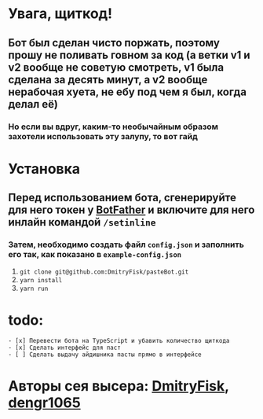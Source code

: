 # Увага, щиткод!
## Бот был сделан чисто поржать, поэтому прошу не поливать говном за код (а ветки v1 и v2 вообще не советую смотреть, v1 была сделана за десять минут, а v2 вообще нерабочая хуета, не ебу под чем я был, когда делал её)
### Но если вы вдруг, каким-то необычайным образом захотели использовать эту залупу, то вот гайд

# Установка
## Перед использованием бота, сгенерируйте для него токен у [BotFather](https://t.me/BotFather) и включите для него инлайн командой `/setinline`
### Затем, необходимо создать файл `config.json` и заполнить его так, как показано в `example-config.json`

1. ```git clone git@github.com:DmitryFisk/pasteBot.git```
2. ```yarn install```
3. ```yarn run```

# todo:
    - [x] Перевести бота на TypeScript и убавить количество щиткода
    - [x] Сделать интерфейс для паст
    - [ ] Сделать выдачу айдишника пасты прямо в интерфейсе

# Авторы сея высера: [DmitryFisk](https://github.com/DmitryFisk), [dengr1065](https://github.com/dengr1065)
